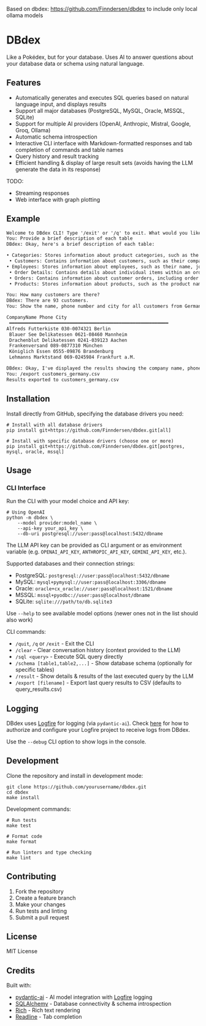 Based on dbdex: https://github.com/Finndersen/dbdex to include only local ollama models

# DBdex

Like a Pokédex, but for your database. Uses AI to answer questions about your database data or schema using natural language.

## Features

- Automatically generates and executes SQL queries based on natural language input, and displays results
- Support all major databases (PostgreSQL, MySQL, Oracle, MSSQL, SQLite)
- Support for multiple AI providers (OpenAI, Anthropic, Mistral, Google, Groq, Ollama)
- Automatic schema introspection
- Interactive CLI interface with Markdown-formatted responses and tab completion of commands and table names
- Query history and result tracking
- Efficient handling & display of large result sets (avoids having the LLM generate the data in its response)

TODO:

- Streaming responses
- Web interface with graph plotting

## Example

```md
Welcome to DBdex CLI! Type '/exit' or '/q' to exit. What would you like to know about your database?
You: Provide a brief description of each table
DBdex: Okay, here's a brief description of each table:

• Categories: Stores information about product categories, such as the category name and description.  
 • Customers: Contains information about customers, such as their company name, contact details, and address.
• Employees: Stores information about employees, such as their name, job title, and contact information.  
 • Order Details: Contains details about individual items within an order, such as the product, quantity, and price.  
 • Orders: Contains information about customer orders, including order date, ship details, and associated customer and employee IDs.  
 • Products: Stores information about products, such as the product name, category, supplier, and price.

You: How many customers are there?
DBdex: There are 93 customers.
You: Show the name, phone number and city for all customers from Germany

CompanyName Phone City  
 ━━━━━━━━━━━━━━━━━━━━━━━━━━━━━━━━━━━━━━━━━━━━━━━━━━━━━━━━━━
Alfreds Futterkiste 030-0074321 Berlin  
 Blauer See Delikatessen 0621-08460 Mannheim  
 Drachenblut Delikatessen 0241-039123 Aachen  
 Frankenversand 089-0877310 München  
 Königlich Essen 0555-09876 Brandenburg  
 Lehmanns Marktstand 069-0245984 Frankfurt a.M.

DBdex: Okay, I've displayed the results showing the company name, phone number, and city for all customers from Germany.
You: /export customers_germany.csv
Results exported to customers_germany.csv
```

## Installation

Install directly from GitHub, specifying the database drivers you need:

```
# Install with all database drivers
pip install git+https://github.com/Finndersen/dbdex.git[all]

# Install with specific database drivers (choose one or more)
pip install git+https://github.com/Finndersen/dbdex.git[postgres, mysql, oracle, mssql]
```

## Usage

### CLI Interface

Run the CLI with your model choice and API key:

```
# Using OpenAI
python -m dbdex \
    --model provider:model_name \
    --api-key your_api_key \
    --db-uri postgresql://user:pass@localhost:5432/dbname
```

The LLM API key can be provided as CLI argument or as environment variable (e.g. `OPENAI_API_KEY`, `ANTHROPIC_API_KEY`, `GEMINI_API_KEY`, etc.).

Supported databases and their connection strings:

- PostgreSQL: `postgresql://user:pass@localhost:5432/dbname`
- MySQL: `mysql+pymysql://user:pass@localhost:3306/dbname`
- Oracle: `oracle+cx_oracle://user:pass@localhost:1521/dbname`
- MSSQL: `mssql+pyodbc://user:pass@localhost/dbname`
- SQLite: `sqlite:///path/to/db.sqlite3`

Use `--help` to see available model options (newer ones not in the list should also work)

CLI commands:

- `/quit`, `/q` or `/exit` - Exit the CLI
- `/clear` - Clear conversation history (context provided to the LLM)
- `/sql <query>` - Execute SQL query directly
- `/schema [table1,table2,...]` - Show database schema (optionally for specific tables)
- `/result` - Show details & results of the last executed query by the LLM
- `/export [filename]` - Export last query results to CSV (defaults to query_results.csv)

## Logging

DBdex uses [Logfire](https://github.com/logfire-sh/logfire) for logging (via `pydantic-ai`).
Check [here](https://logfire.pydantic.dev/docs/#logfire) for how to authorize and configure your Logfire project to receive logs from DBdex.

Use the `--debug` CLI option to show logs in the console.

## Development

Clone the repository and install in development mode:

```
git clone https://github.com/yourusername/dbdex.git
cd dbdex
make install
```

Development commands:

```
# Run tests
make test

# Format code
make format

# Run linters and type checking
make lint
```

## Contributing

1. Fork the repository
2. Create a feature branch
3. Make your changes
4. Run tests and linting
5. Submit a pull request

## License

MIT License

## Credits

Built with:

- [pydantic-ai](https://github.com/jxnl/pydantic-ai) - AI model integration with [Logfire](https://github.com/logfire-sh/logfire) logging
- [SQLAlchemy](https://www.sqlalchemy.org/) - Database connectivity & schema introspection
- [Rich](https://github.com/Textualize/rich) - Rich text rendering
- [Readline](https://docs.python.org/3/library/readline.html) - Tab completion
